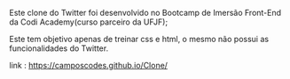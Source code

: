 Este clone do Twitter foi desenvolvido no Bootcamp de Imersão Front-End da Codi Academy(curso parceiro da UFJF);

Este tem objetivo apenas de treinar css e html, o mesmo não possui as funcionalidades do Twitter.

link : https://camposcodes.github.io/Clone/